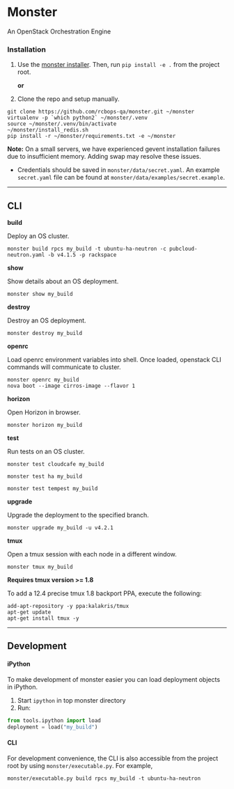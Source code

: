 # Monster

An OpenStack Orchestration Engine

### Installation
1. Use the [monster installer](https://github.com/rcbops-qa/monster-installer.git).  Then, run `pip install -e .` from the project root.

   **or**

2. Clone the repo and setup manually.
```
git clone https://github.com/rcbops-qa/monster.git ~/monster
virtualenv -p `which python2` ~/monster/.venv
source ~/monster/.venv/bin/activate
~/monster/install_redis.sh
pip install -r ~/monster/requirements.txt -e ~/monster
```

**Note:** On a small servers, we have experienced gevent installation failures due to insufficient memory. Adding swap
may resolve these issues.

- Credentials should be saved in `monster/data/secret.yaml`.  An example `secret.yaml` file can be found at `monster/data/examples/secret.example`.


---------------------------------------

## CLI

**build**

Deploy an OS cluster.

```
monster build rpcs my_build -t ubuntu-ha-neutron -c pubcloud-neutron.yaml -b v4.1.5 -p rackspace
```

**show**

Show details about an OS deployment.

```
monster show my_build
```

**destroy**

Destroy an OS deployment.

```
monster destroy my_build
```

**openrc**

Load openrc environment variables into shell. Once loaded,
openstack CLI commands will communicate to cluster.

```
monster openrc my_build
nova boot --image cirros-image --flavor 1
```

**horizon**

Open Horizon in browser.

```
monster horizon my_build
```

**test**

Run tests on an OS cluster.

```
monster test cloudcafe my_build
```
```
monster test ha my_build
```
```
monster test tempest my_build
```

**upgrade**

Upgrade the deployment to the specified branch.

```
monster upgrade my_build -u v4.2.1
```

**tmux**

Open a tmux session with each node in a different window.

```
monster tmux my_build
```

**Requires tmux version >= 1.8**

To add a 12.4 precise tmux 1.8 backport PPA, execute the following:

```
add-apt-repository -y ppa:kalakris/tmux
apt-get update
apt-get install tmux -y
```

---------------------------------------

## Development

#### iPython
To make development of monster easier you can load deployment objects in iPython.

1. Start `ipython` in top monster directory
2. Run:
```python
from tools.ipython import load
deployment = load("my_build")
```

#### CLI

For development convenience, the CLI is also accessible from the project root by using `monster/executable.py`.  For example,
```
monster/executable.py build rpcs my_build -t ubuntu-ha-neutron
```

